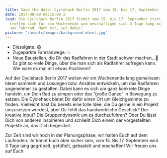 ```yaml
---
title: Save the date! Cyclehack Berlin 2017 vom 15. bis 17. September
date: 2017-08-09 08:15:00 Z
lead: Die Cyclehack Berlin 2017 findet vom 15. bis 17. September statt. Fahrradbegeisterte
  treffen sich für ein Wochenende und beschäftigen sich 3 Tage lang mit allem rund
  ums Fahrrad. Mach mit, sei dabei!
picture: "/assets/images/background-wheel.jpg"
---
```


* Dieselgate. 😷
* Zugeparkte Fahrradwege. 💥 
* Neue Baustellen, die Dir das Radfahren in der Stadt schwer machen…🚧 
Es gibt so viele Dinge, über die man sich als Radfahrer aufregen kann. Wie wäre es mal mit etwas Positivem?

Auf der Cyclehack Berlin 2017 wollen wir ein Wochenende lang gemeinsam Ideen sammeln und Lösungen bzw. Ansätze entwickeln, um das Radfahren angenehmer zu gestalten. Dabei kann es sich um ganz konkrete Dinge handeln, um Dein Rad zu pimpen oder das “große Ganze” in Bewegung zu setzen. Die Cyclehack bietet Dir dafür einen Ort um Gleichgesinnte zu finden. Vielleicht hast Du bereits eine tolle Idee, die Du gerne in ein Projekt umzusetzen würdest, aber Dir fehlt das handwerkliche Geschick? Der kreative Input? Die Gruppendynamik um es durchzuführen?
Oder Du lässt Dich von anderen inspirieren und schließt Dich einem der vorgestellten Projekte an, das Dich begeistert.

Zur Zeit sind wir noch in der Planungsphase, wir halten Euch auf dem Laufenden.
Ihr könnt Euch aber sicher sein, vom 15. Bis 17. September wird 3 Tage lang gegrübelt, getüftelt, gebastelt und erschaffen! 
Wir freuen uns auf Euch 
